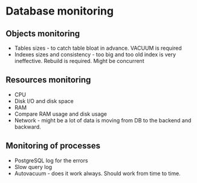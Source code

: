 # Database monitoring

## Objects monitoring
* Tables sizes - to catch table bloat in advance. VACUUM is required
* Indexes sizes and consistency - too big and too old index is very ineffective. Rebuild is required. Might be concurrent

## Resources monitoring
* CPU
* Disk I/O and disk space
* RAM
* Compare RAM usage and disk usage
* Network - might be a lot of data is moving from DB to the backend and backward.

## Monitoring of processes
* PostgreSQL log for the errors
* Slow query log
* Autovacuum - does it work always. Should work from time to time.
